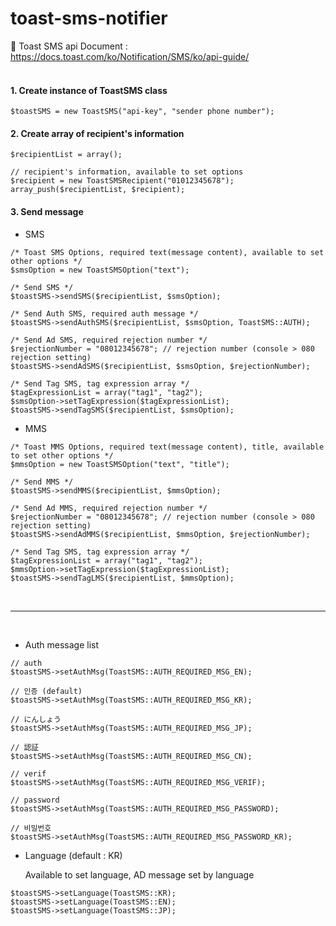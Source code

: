 # toast-sms-notifier

🔗 Toast SMS api Document : https://docs.toast.com/ko/Notification/SMS/ko/api-guide/
<br><br>

<h4>1. Create instance of ToastSMS class </h4>

```
$toastSMS = new ToastSMS("api-key", "sender phone number");
```

<h4>2. Create array of recipient's information </h4>

```
$recipientList = array();

// recipient's information, available to set options
$recipient = new ToastSMSRecipient("01012345678");
array_push($recipientList, $recipient);
```
<h4>3. Send message </h4>

- SMS
```
/* Toast SMS Options, required text(message content), available to set other options */
$smsOption = new ToastSMSOption("text");

/* Send SMS */
$toastSMS->sendSMS($recipientList, $smsOption);

/* Send Auth SMS, required auth message */
$toastSMS->sendAuthSMS($recipientList, $smsOption, ToastSMS::AUTH);

/* Send Ad SMS, required rejection number */
$rejectionNumber = "08012345678"; // rejection number (console > 080 rejection setting)
$toastSMS->sendAdSMS($recipientList, $smsOption, $rejectionNumber);

/* Send Tag SMS, tag expression array */
$tagExpressionList = array("tag1", "tag2");
$smsOption->setTagExpression($tagExpressionList);
$toastSMS->sendTagSMS($recipientList, $smsOption);
```

- MMS
```
/* Toast MMS Options, required text(message content), title, available to set other options */
$mmsOption = new ToastSMSOption("text", "title");

/* Send MMS */
$toastSMS->sendMMS($recipientList, $mmsOption);

/* Send Ad MMS, required rejection number */
$rejectionNumber = "08012345678"; // rejection number (console > 080 rejection setting)
$toastSMS->sendAdMMS($recipientList, $mmsOption, $rejectionNumber);

/* Send Tag SMS, tag expression array */
$tagExpressionList = array("tag1", "tag2");
$mmsOption->setTagExpression($tagExpressionList);
$toastSMS->sendTagLMS($recipientList, $mmsOption);
```

<br><hr><br>
- Auth message list 
```
// auth
$toastSMS->setAuthMsg(ToastSMS::AUTH_REQUIRED_MSG_EN);

// 인증 (default)
$toastSMS->setAuthMsg(ToastSMS::AUTH_REQUIRED_MSG_KR);

// にんしょう
$toastSMS->setAuthMsg(ToastSMS::AUTH_REQUIRED_MSG_JP);

// 認証
$toastSMS->setAuthMsg(ToastSMS::AUTH_REQUIRED_MSG_CN);

// verif
$toastSMS->setAuthMsg(ToastSMS::AUTH_REQUIRED_MSG_VERIF);

// password
$toastSMS->setAuthMsg(ToastSMS::AUTH_REQUIRED_MSG_PASSWORD);

// 비밀번호
$toastSMS->setAuthMsg(ToastSMS::AUTH_REQUIRED_MSG_PASSWORD_KR);
```

- Language
  (default : KR)
  
  Available to set language, AD message set by language 
```
$toastSMS->setLanguage(ToastSMS::KR);
$toastSMS->setLanguage(ToastSMS::EN);
$toastSMS->setLanguage(ToastSMS::JP);
```
